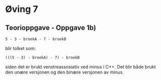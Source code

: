 # Øving 7
## Teorioppgave - Oppgave 1b)
```
5 - 3 - broekA - 7 - broekB
```
blir tolket som:
```
(((5 - 3) - broekA) - 7) - broekB
```

siden det er brukt venstreassosiativ ved minus i C++.
Det blir både brukt den unære versjonen og den binære versjonen av minus.
